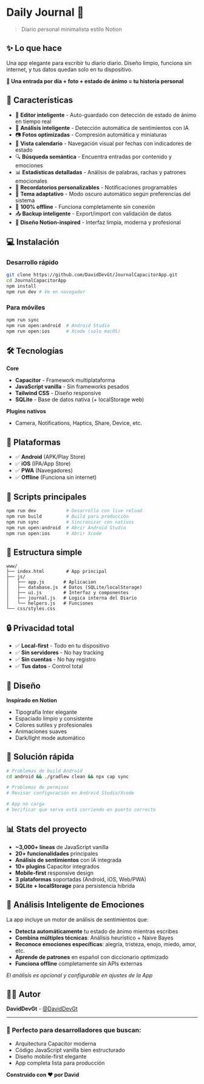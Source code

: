 # Daily Journal 📖

> Diario personal minimalista estilo Notion

## ✨ Lo que hace

Una app elegante para escribir tu diario diario. Diseño limpio, funciona sin internet, y tus datos quedan solo en tu dispositivo.

**🎯 Una entrada por día + foto + estado de ánimo = tu historia personal**

## 🚀 Características

- 📝 **Editor inteligente** - Auto-guardado con detección de estado de ánimo en tiempo real
- 🧠 **Análisis inteligente** - Detección automática de sentimientos con IA
- 📷 **Fotos optimizadas** - Compresión automática y miniaturas
- 📅 **Vista calendario** - Navegación visual por fechas con indicadores de estado
- 🔍 **Búsqueda semántica** - Encuentra entradas por contenido y emociones
- 📊 **Estadísticas detalladas** - Análisis de palabras, rachas y patrones emocionales
- 🔔 **Recordatorios personalizables** - Notificaciones programables
- 🌙 **Tema adaptativo** - Modo oscuro automático según preferencias del sistema
- 📱 **100% offline** - Funciona completamente sin conexión
- 📤 **Backup inteligente** - Export/import con validación de datos
- 🎨 **Diseño Notion-inspired** - Interfaz limpia, moderna y profesional

## 💻 Instalación

### Desarrollo rápido
```bash
git clone https://github.com/DavidDevGt/JournalCapacitorApp.git
cd JournalCapacitorApp
npm install
npm run dev # Ve en navegador
```

### Para móviles
```bash
npm run sync
npm run open:android  # Android Studio
npm run open:ios      # Xcode (solo macOS)
```

## 🛠️ Tecnologías

**Core**
- **Capacitor** - Framework multiplataforma
- **JavaScript vanilla** - Sin frameworks pesados  
- **Tailwind CSS** - Diseño responsive
- **SQLite** - Base de datos nativa (+ localStorage web)

**Plugins nativos**
- Camera, Notifications, Haptics, Share, Device, etc.

## 📱 Plataformas

- ✅ **Android** (APK/Play Store)
- ✅ **iOS** (IPA/App Store) 
- ✅ **PWA** (Navegadores)
- ✅ **Offline** (Funciona sin internet)

## 🎯 Scripts principales

```bash
npm run dev           # Desarrollo con live reload
npm run build         # Build para producción
npm run sync          # Sincronizar con nativos
npm run open:android  # Abrir Android Studio
npm run open:ios      # Abrir Xcode
```

## 📁 Estructura simple

```
www/
├── index.html        # App principal
├── js/
│   ├── app.js       # Aplicacion
│   ├── database.js  # Datos (SQLite/localStorage)
│   ├── ui.js        # Interfaz y componentes
│   ├── journal.js   # Logica interna del Diario
│   └── helpers.js   # Funciones
└── css/styles.css
```

## 🔒 Privacidad total

- ✅ **Local-first** - Todo en tu dispositivo
- ✅ **Sin servidores** - No hay tracking
- ✅ **Sin cuentas** - No hay registro
- ✅ **Tus datos** - Control total

## 🎨 Diseño

**Inspirado en Notion**
- Tipografía Inter elegante
- Espaciado limpio y consistente  
- Colores sutiles y profesionales
- Animaciones suaves
- Dark/light mode automático

## 🐛 Solución rápida

```bash
# Problemas de build Android
cd android && ./gradlew clean && npx cap sync

# Problemas de permisos
# Revisar configuración en Android Studio/Xcode

# App no carga
# Verificar que serve está corriendo en puerto correcto
```

## 📊 Stats del proyecto

- **~3,000+ líneas** de JavaScript vanilla
- **20+ funcionalidades** principales  
- **Análisis de sentimientos** con IA integrada
- **10+ plugins** Capacitor integrados
- **Mobile-first** responsive design
- **3 plataformas** soportadas (Android, iOS, Web/PWA)
- **SQLite + localStorage** para persistencia híbrida

## 🧠 Análisis Inteligente de Emociones

La app incluye un motor de análisis de sentimientos que:

- **Detecta automáticamente** tu estado de ánimo mientras escribes
- **Combina múltiples técnicas**: Análisis heurístico + Naive Bayes
- **Reconoce emociones específicas**: alegría, tristeza, enojo, miedo, amor, etc.
- **Aprende de patrones** en español con diccionario optimizado
- **Funciona offline** completamente sin APIs externas

*El análisis es opcional y configurable en ajustes de la App*

## 👨‍💻 Autor

**DavidDevGt** - [@DavidDevGt](https://github.com/DavidDevGt)

---

### 🎯 **Perfecto para desarrolladores que buscan:**
- Arquitectura Capacitor moderna
- Código JavaScript vanilla bien estructurado  
- Diseño mobile-first elegante
- App completa lista para producción

**Construido con ❤️ por David**